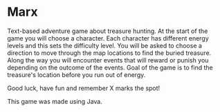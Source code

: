 # Marx
Text-based adventure game about treasure hunting.
At the start of the game you will choose a character. Each character has different energy levels and this sets the difficulty level.
You will be asked to choose a direction to move through the map locations to find the buried treasure. Along the way you will encounter events that will reward or punish you depending on the outcome of the events.
Goal of the game is to find the treasure's location before you run out of energy.

Good luck, have fun and remember X marks the spot! 

This game was made using Java.
